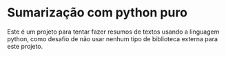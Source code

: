 # Sumarização com python puro

Este é um projeto para tentar fazer resumos de textos usando a linguagem python,
como desafio de não usar nenhum tipo de biblioteca externa para este projeto.